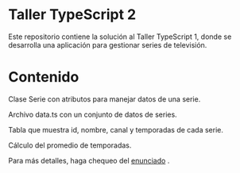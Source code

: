 # Taller TypeScript 2

Este repositorio contiene la solución al Taller TypeScript 1, donde se desarrolla una aplicación para gestionar series de televisión.

# Contenido

Clase Serie con atributos para manejar datos de una serie.

Archivo data.ts con un conjunto de datos de series.

Tabla que muestra id, nombre, canal y temporadas de cada serie.

Cálculo del promedio de temporadas.

Para más detalles, haga chequeo del [enunciado](TallerTS2_Enunciado.pdf)
.

